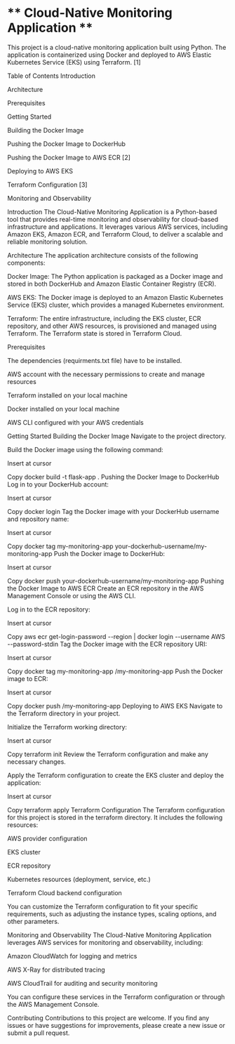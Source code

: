 # ** Cloud-Native Monitoring Application **
This project is a cloud-native monitoring application built using Python. The application is containerized using Docker and deployed to AWS Elastic Kubernetes Service (EKS) using Terraform. [1]

Table of Contents
Introduction

Architecture

Prerequisites

Getting Started

Building the Docker Image

Pushing the Docker Image to DockerHub

Pushing the Docker Image to AWS ECR [2]

Deploying to AWS EKS

Terraform Configuration [3]

Monitoring and Observability


Introduction
The Cloud-Native Monitoring Application is a Python-based tool that provides real-time monitoring and observability for cloud-based infrastructure and applications. It leverages various AWS services, including Amazon EKS, Amazon ECR, and Terraform Cloud, to deliver a scalable and reliable monitoring solution.

Architecture
The application architecture consists of the following components:

Docker Image: The Python application is packaged as a Docker image and stored in both DockerHub and Amazon Elastic Container Registry (ECR).

AWS EKS: The Docker image is deployed to an Amazon Elastic Kubernetes Service (EKS) cluster, which provides a managed Kubernetes environment.

Terraform: The entire infrastructure, including the EKS cluster, ECR repository, and other AWS resources, is provisioned and managed using Terraform. The Terraform state is stored in Terraform Cloud.

Prerequisites

The dependencies (requirments.txt file) have to be installed. 

AWS account with the necessary permissions to create and manage resources

Terraform installed on your local machine

Docker installed on your local machine

AWS CLI configured with your AWS credentials

Getting Started
Building the Docker Image
Navigate to the project directory.

Build the Docker image using the following command:


Insert at cursor

Copy
docker build -t flask-app .
Pushing the Docker Image to DockerHub
Log in to your DockerHub account:


Insert at cursor

Copy
docker login
Tag the Docker image with your DockerHub username and repository name:


Insert at cursor

Copy
docker tag my-monitoring-app your-dockerhub-username/my-monitoring-app
Push the Docker image to DockerHub:


Insert at cursor

Copy
docker push your-dockerhub-username/my-monitoring-app
Pushing the Docker Image to AWS ECR
Create an ECR repository in the AWS Management Console or using the AWS CLI.

Log in to the ECR repository:


Insert at cursor

Copy
aws ecr get-login-password --region <your-aws-region> | docker login --username AWS --password-stdin <your-ecr-repository-uri>
Tag the Docker image with the ECR repository URI:


Insert at cursor

Copy
docker tag my-monitoring-app <your-ecr-repository-uri>/my-monitoring-app
Push the Docker image to ECR:


Insert at cursor

Copy
docker push <your-ecr-repository-uri>/my-monitoring-app
Deploying to AWS EKS
Navigate to the Terraform directory in your project.

Initialize the Terraform working directory:


Insert at cursor

Copy
terraform init
Review the Terraform configuration and make any necessary changes.

Apply the Terraform configuration to create the EKS cluster and deploy the application:


Insert at cursor

Copy
terraform apply
Terraform Configuration
The Terraform configuration for this project is stored in the 
terraform
 directory. It includes the following resources:

AWS provider configuration

EKS cluster

ECR repository

Kubernetes resources (deployment, service, etc.)

Terraform Cloud backend configuration

You can customize the Terraform configuration to fit your specific requirements, such as adjusting the instance types, scaling options, and other parameters.

Monitoring and Observability
The Cloud-Native Monitoring Application leverages AWS services for monitoring and observability, including:

Amazon CloudWatch for logging and metrics

AWS X-Ray for distributed tracing

AWS CloudTrail for auditing and security monitoring

You can configure these services in the Terraform configuration or through the AWS Management Console.

Contributing
Contributions to this project are welcome. If you find any issues or have suggestions for improvements, please create a new issue or submit a pull request.
